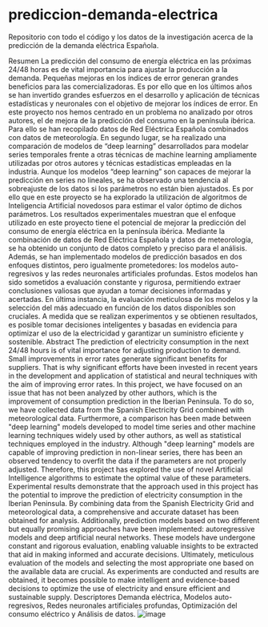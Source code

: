 # prediccion-demanda-electrica
Repositorio con todo el código y los datos de la investigación acerca de la predicción de la demanda eléctrica Española.

Resumen
La predicción del consumo de energía eléctrica en las próximas 24/48 horas es de vital importancia para ajustar la producción a la demanda. Pequeñas mejoras en los índices de error generan grandes beneficios para las comercializadoras. Es por ello que en los últimos años se han invertido grandes esfuerzos en el desarrollo y aplicación de técnicas estadísticas y neuronales con el objetivo de mejorar los índices de error.
En este proyecto nos hemos centrado en un problema no analizado por otros autores, el de mejora de la predicción del consumo en la península ibérica. Para ello se han recopilado datos de Red Eléctrica Española combinados con datos de meteorología.
En segundo lugar, se ha realizado una comparación de modelos de “deep learning” desarrollados para modelar series temporales frente a otras técnicas de machine learning ampliamente utilizadas por otros autores y técnicas estadísticas empleadas en la industria. 
Aunque los modelos “deep learning” son capaces de mejorar la predicción en series no lineales, se ha observado una tendencia al sobreajuste de los datos si los parámetros no están bien ajustados. Es por ello que en este proyecto se ha explorado la utilización de algoritmos de Inteligencia Artificial novedosos para estimar el valor óptimo de dichos parámetros.
Los resultados experimentales muestran que el enfoque utilizado en este proyecto tiene el potencial de mejorar la predicción del consumo de energía eléctrica en la península ibérica. Mediante la combinación de datos de Red Eléctrica Española y datos de meteorología, se ha obtenido un conjunto de datos completo y preciso para el análisis.
Además, se han implementado modelos de predicción basados en dos enfoques distintos, pero igualmente prometedores: los modelos auto-regresivos y las redes neuronales artificiales profundas. Estos modelos han sido sometidos a evaluación constante y rigurosa, permitiendo extraer conclusiones valiosas que ayudan a tomar decisiones informadas y acertadas.
En última instancia, la evaluación meticulosa de los modelos y la selección del más adecuado en función de los datos disponibles son cruciales. A medida que se realizan experimentos y se obtienen resultados, es posible tomar decisiones inteligentes y basadas en evidencia para optimizar el uso de la electricidad y garantizar un suministro eficiente y sostenible.
Abstract
The prediction of electricity consumption in the next 24/48 hours is of vital importance for adjusting production to demand. Small improvements in error rates generate significant benefits for suppliers. That is why significant efforts have been invested in recent years in the development and application of statistical and neural techniques with the aim of improving error rates.
In this project, we have focused on an issue that has not been analyzed by other authors, which is the improvement of consumption prediction in the Iberian Peninsula. To do so, we have collected data from the Spanish Electricity Grid combined with meteorological data.
Furthermore, a comparison has been made between "deep learning" models developed to model time series and other machine learning techniques widely used by other authors, as well as statistical techniques employed in the industry.
Although "deep learning" models are capable of improving prediction in non-linear series, there has been an observed tendency to overfit the data if the parameters are not properly adjusted. Therefore, this project has explored the use of novel Artificial Intelligence algorithms to estimate the optimal value of these parameters.
Experimental results demonstrate that the approach used in this project has the potential to improve the prediction of electricity consumption in the Iberian Peninsula. By combining data from the Spanish Electricity Grid and meteorological data, a comprehensive and accurate dataset has been obtained for analysis.
Additionally, prediction models based on two different but equally promising approaches have been implemented: autoregressive models and deep artificial neural networks. These models have undergone constant and rigorous evaluation, enabling valuable insights to be extracted that aid in making informed and accurate decisions.
Ultimately, meticulous evaluation of the models and selecting the most appropriate one based on the available data are crucial. As experiments are conducted and results are obtained, it becomes possible to make intelligent and evidence-based decisions to optimize the use of electricity and ensure efficient and sustainable supply.
Descriptores
Demanda eléctrica, Modelos auto-regresivos, Redes neuronales artificiales profundas, Optimización del consumo eléctrico y Análisis de datos.
![image](https://github.com/jorgezd/prediccion-demanda-electrica/assets/59958862/b34f74bb-2f85-431c-8cb6-4af583878560)
